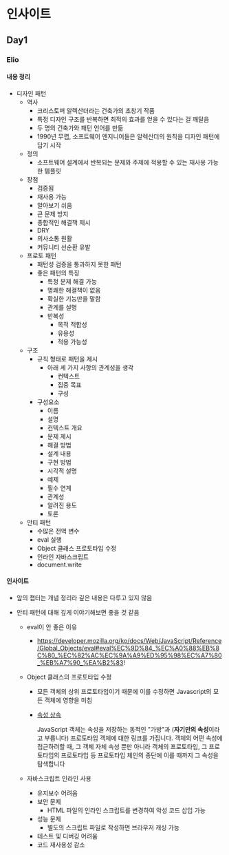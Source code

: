 # 인사이트

## Day1

### Elio

#### 내용 정리

- 디자인 패턴
  - 역사
    - 크리스토퍼 알렉산더라는 건축가의 초창기 작품
    - 특정 디자인 구조를 반복하면 최적의 효과를 얻을 수 있다는 걸 깨달음
    - 두 명의 건축가와 패턴 언어를 만듦
    - 1990년 무렵, 소프트웨어 엔지니어들은 알렉산더의 원칙을 디자인 패턴에 담기 시작
  - 정의
    - 소프트웨어 설계에서 반복되는 문제와 주제에 적용할 수 있는 재사용 가능한 템플릿
  - 장점
    - 검증됨
    - 재사용 가능
    - 알아보기 쉬움
    - 큰 문제 방지
    - 종합적인 해결책 제시
    - DRY
    - 의사소통 원활
    - 커뮤니티 선순환 유발
  - 프로토 패턴
    - 패턴성 검증을 통과하지 못한 패턴
    - 좋은 패턴의 특징
      - 특정 문제 해결 가능
      - 명쾌한 해결책이 없음
      - 확실한 기능만을 말함
      - 관계를 설명
      - 반복성
        - 목적 적합성
        - 유용성
        - 적용 가능성
  - 구조
    - 규칙 형태로 패턴을 제시
      - 아래 세 가지 사항의 관계성을 생각
        - 컨텍스트
        - 집중 목표
        - 구성
    - 구성요소
      - 이름
      - 설명
      - 컨텍스트 개요
      - 문제 제시
      - 해결 방법
      - 설계 내용
      - 구현 방법
      - 시각적 설명
      - 예제
      - 필수 연계
      - 관계성
      - 알려진 용도
      - 토론
  - 안티 패턴
    - 수많은 전역 변수
    - eval 실행
    - Object 클래스 프로토타입 수정
    - 인라인 자바스크립트
    - document.write

#### 인사이트

- 앞의 챕터는 개념 정리라 깊은 내용은 다루고 있지 않음

- 안티 패턴에 대해 깊게 이야기해보면 좋을 것 같음

  - eval이 안 좋은 이유

    - https://developer.mozilla.org/ko/docs/Web/JavaScript/Reference/Global_Objects/eval#eval%EC%9D%84_%EC%A0%88%EB%8C%80_%EC%82%AC%EC%9A%A9%ED%95%98%EC%A7%80_%EB%A7%90_%EA%B2%83!

  - Object 클래스의 프로토타입 수정

    - 모든 객체의 상위 프로토타입이기 때문에 이를 수정하면 Javascript의 모든 객체에 영향을 미침

    - [속성 상속](https://developer.mozilla.org/ko/docs/Web/JavaScript/Inheritance_and_the_prototype_chain#속성_상속)

      JavaScript 객체는 속성을 저장하는 동적인 "가방"과 (**자기만의 속성**이라고 부릅니다) 프로토타입 객체에 대한 링크를 가집니다. 객체의 어떤 속성에 접근하려할 때, 그 객체 자체 속성 뿐만 아니라 객체의 프로토타입, 그 프로토타입의 프로토타입 등 프로토타입 체인의 종단에 이를 때까지 그 속성을 탐색합니다

  - 자바스크립트 인라인 사용

    - 유지보수 어려움
    - 보안 문제
      - HTML 파일의 인라인 스크립트를 변경하여 악성 코드 삽입 가능
    - 성능 문제
      - 별도의 스크립트 파일로 작성하면 브라우저 캐싱 가능
    - 테스트 및 디버깅 어려움
    - 코드 재사용성 감소

